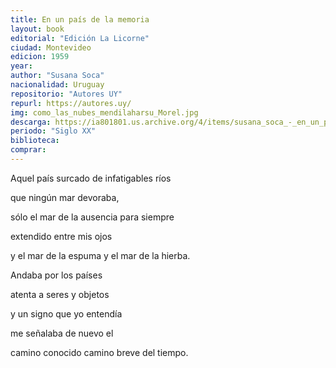```yaml
---
title: En un país de la memoria
layout: book
editorial: "Edición La Licorne"
ciudad: Montevideo
edicion: 1959
year: 
author: "Susana Soca"
nacionalidad: Uruguay
repositorio: "Autores UY"
repurl: https://autores.uy/
img: como_las_nubes_mendilaharsu_Morel.jpg
descarga: https://ia801801.us.archive.org/4/items/susana_soca_-_en_un_pais_de_la_memoria/susana_soca_-_en_un_pais_de_la_memoria.pdf
periodo: "Siglo XX"
biblioteca: 
comprar: 
---
```

 

Aquel país surcado de infatigables ríos 
 
que ningún mar devoraba,
 
sólo el mar  de la ausencia para siempre
 
extendido entre mis ojos 
 
y el mar de la espuma y el mar de la hierba.

Andaba por los países 
 
atenta a seres y objetos 
 
y un signo que yo entendía 
 
me señalaba de nuevo el
 
camino conocido camino breve del tiempo.
